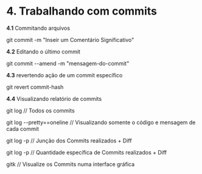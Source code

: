 # 4. Trabalhando com commits

**4.1** Commitando arquivos 

git commit -m "Inseir um Comentário Significativo"

**4.2** Editando o último commit

git commit --amend -m "mensagem-do-commit"

**4.3** revertendo ação de um commit específico

git revert commit-hash

**4.4** Visualizando relatório de commits 

git log // Todos os commits

git log --pretty==oneline // Visualizando somente o código e mensagem de cada commit

git log -p // Junção dos Commits realizados + Diff

git log -p // Quantidade específica de Commits realizados + Diff

gitk // Visualize os Commits numa interface gráfica